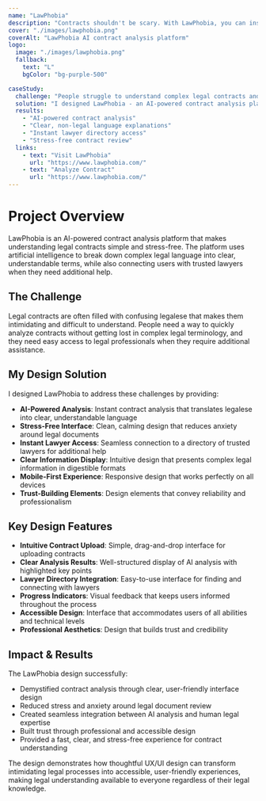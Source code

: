 ```yaml
---
name: "LawPhobia"
description: "Contracts shouldn't be scary. With LawPhobia, you can instantly analyze your contract using AI — no legalese, no confusion."
cover: "./images/lawphobia.png"
coverAlt: "LawPhobia AI contract analysis platform"
logo:
  image: "./images/lawphobia.png"
  fallback:
    text: "L"
    bgColor: "bg-purple-500"

caseStudy:
  challenge: "People struggle to understand complex legal contracts and need a way to analyze them quickly without dealing with confusing legalese."
  solution: "I designed LawPhobia - an AI-powered contract analysis platform that provides fast, clear, and stress-free contract understanding with instant lawyer connections."
  results:
    - "AI-powered contract analysis"
    - "Clear, non-legal language explanations"
    - "Instant lawyer directory access"
    - "Stress-free contract review"
  links:
    - text: "Visit LawPhobia"
      url: "https://www.lawphobia.com/"
    - text: "Analyze Contract"
      url: "https://www.lawphobia.com/"
---
```


# Project Overview

LawPhobia is an AI-powered contract analysis platform that makes understanding legal contracts simple and stress-free. The platform uses artificial intelligence to break down complex legal language into clear, understandable terms, while also connecting users with trusted lawyers when they need additional help.

## The Challenge

Legal contracts are often filled with confusing legalese that makes them intimidating and difficult to understand. People need a way to quickly analyze contracts without getting lost in complex legal terminology, and they need easy access to legal professionals when they require additional assistance.

## My Design Solution

I designed LawPhobia to address these challenges by providing:

- **AI-Powered Analysis**: Instant contract analysis that translates legalese into clear, understandable language
- **Stress-Free Interface**: Clean, calming design that reduces anxiety around legal documents
- **Instant Lawyer Access**: Seamless connection to a directory of trusted lawyers for additional help
- **Clear Information Display**: Intuitive design that presents complex legal information in digestible formats
- **Mobile-First Experience**: Responsive design that works perfectly on all devices
- **Trust-Building Elements**: Design elements that convey reliability and professionalism

## Key Design Features

- **Intuitive Contract Upload**: Simple, drag-and-drop interface for uploading contracts
- **Clear Analysis Results**: Well-structured display of AI analysis with highlighted key points
- **Lawyer Directory Integration**: Easy-to-use interface for finding and connecting with lawyers
- **Progress Indicators**: Visual feedback that keeps users informed throughout the process
- **Accessible Design**: Interface that accommodates users of all abilities and technical levels
- **Professional Aesthetics**: Design that builds trust and credibility

## Impact & Results

The LawPhobia design successfully:

- Demystified contract analysis through clear, user-friendly interface design
- Reduced stress and anxiety around legal document review
- Created seamless integration between AI analysis and human legal expertise
- Built trust through professional and accessible design
- Provided a fast, clear, and stress-free experience for contract understanding

The design demonstrates how thoughtful UX/UI design can transform intimidating legal processes into accessible, user-friendly experiences, making legal understanding available to everyone regardless of their legal knowledge.
